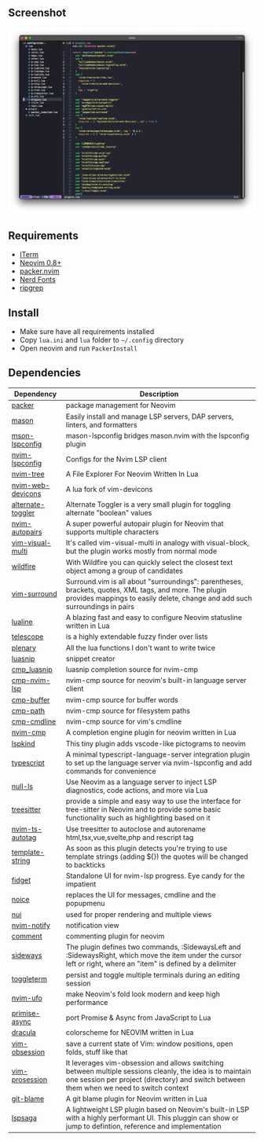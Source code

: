 ## Screenshot
![screenshot](https://github.com/vitobreda/neovim-config/blob/main/screenshots/screenshot.png)

## Requirements
- [ITerm](https://iterm2.com)
- [Neovim 0.8+](https://github.com/neovim/neovim/releases/tag/v0.8.1)
- [packer.nvim](https://github.com/wbthomason/packer.nvim)
- [Nerd Fonts](https://www.nerdfonts.com/font-downloads)
- [ripgrep](https://github.com/BurntSushi/ripgrep)

## Install

- Make sure have all requirements installed
- Copy `lua.ini` and `lua` folder to `~/.config` directory
- Open neovim and run `PackerInstall`

## Dependencies

| **Dependency** | **Description** |
| -------------- | --------------- |
 | [packer](https://github.com/wbthomason/packer.nvim) | package management for Neovim |
 | [mason](https://github.com/williamboman/mason.nvim#installation) | Easily install and manage LSP servers, DAP servers, linters, and formatters |
 | [mson-lspconfig](https://github.com/williamboman/mason-lspconfig.nvim) | mason-lspconfig bridges mason.nvim with the lspconfig plugin |
 | [nvim-lspconfig](https://github.com/neovim/nvim-lspconfig) | Configs for the Nvim LSP client |
 | [nvim-tree](https://github.com/nvim-tree/nvim-tree.lua) | A File Explorer For Neovim Written In Lua |
 | [nvim-web-devicons](https://github.com/nvim-tree/nvim-web-devicons) | A lua fork of vim-devicons |
 | [alternate-toggler](https://github.com/rmagatti/alternate-toggler) | Alternate Toggler is a very small plugin for toggling alternate "boolean" values |
 | [nvim-autopairs](https://github.com/windwp/nvim-autopairs) | A super powerful autopair plugin for Neovim that supports multiple characters |
 | [vim-visual-multi](https://github.com/mg979/vim-visual-multi) | It's called vim-visual-multi in analogy with visual-block, but the plugin works mostly from normal mode |
 | [wildfire](https://github.com/gcmt/wildfire.vim) | With Wildfire you can quickly select the closest text object among a group of candidates |
 | [vim-surround](https://github.com/tpope/vim-surround) | Surround.vim is all about "surroundings": parentheses, brackets, quotes, XML tags, and more. The plugin provides mappings to easily delete, change and add such surroundings in pairs |
 | [lualine](https://github.com/nvim-lualine/lualine.nvim) | A blazing fast and easy to configure Neovim statusline written in Lua |
 | [telescope](https://github.com/nvim-telescope/telescope.nvim) | is a highly extendable fuzzy finder over lists |
 | [plenary](https://github.com/nvim-lua/plenary.nvim) | All the lua functions I don't want to write twice |
 | [luasnip](https://github.com/L3MON4D3/LuaSnip) | snippet creator |
 | [cmp_luasnip](https://github.com/saadparwaiz1/cmp_luasnip) | luasnip completion source for nvim-cmp |
 | [cmp-nvim-lsp](https://github.com/hrsh7th/cmp-nvim-lsp) | nvim-cmp source for neovim's built-in language server client |
 | [cmp-buffer](https://github.com/hrsh7th/cmp-buffer) | nvim-cmp source for buffer words |
 | [cmp-path](https://github.com/hrsh7th/cmp-path) | nvim-cmp source for filesystem paths |
 | [cmp-cmdline](https://github.com/hrsh7th/cmp-cmdline) | nvim-cmp source for vim's cmdline |
 | [nvim-cmp](https://github.com/hrsh7th/nvim-cmp) | A completion engine plugin for neovim written in Lua |
 | [lspkind](https://github.com/onsails/lspkind.nvim) | This tiny plugin adds vscode-like pictograms to neovim |
 | [typescript](https://github.com/jose-elias-alvarez/typescript.nvim) | A minimal typescript-language-server integration plugin to set up the language server via nvim-lspconfig and add commands for convenience |
 | [null-ls](https://github.com/jose-elias-alvarez/null-ls.nvim) | Use Neovim as a language server to inject LSP diagnostics, code actions, and more via Lua |
 | [treesitter](https://github.com/nvim-treesitter/nvim-treesitter) | provide a simple and easy way to use the interface for tree-sitter in Neovim and to provide some basic functionality such as highlighting based on it |
 | [nvim-ts-autotag](https://github.com/windwp/nvim-ts-autotag) | Use treesitter to autoclose and autorename html,tsx,vue,svelte,php and rescript tag |
 | [template-string](https://github.com/axelvc/template-string.nvim) | As soon as this plugin detects you're trying to use template strings (adding ${}) the quotes will be changed to backticks |
 | [fidget](https://github.com/j-hui/fidget.nvim) | Standalone UI for nvim-lsp progress. Eye candy for the impatient |
 | [noice](https://github.com/folke/noice.nvim) | replaces the UI for messages, cmdline and the popupmenu |
 | [nui](https://github.com/MunifTanjim/nui.nvim) | used for proper rendering and multiple views |
 | [nvim-notify](https://github.com/rcarriga/nvim-notify) | notification view |
 | [comment](https://github.com/numToStr/Comment.nvim) | commenting plugin for neovim |
 | [sideways](https://github.com/AndrewRadev/sideways.vim) | The plugin defines two commands, :SidewaysLeft and :SidewaysRight, which move the item under the cursor left or right, where an "item" is defined by a delimiter |
 | [toggleterm](https://github.com/akinsho/toggleterm.nvim) | persist and toggle multiple terminals during an editing session |
 | [nvim-ufo](https://github.com/kevinhwang91/nvim-ufo) | make Neovim's fold look modern and keep high performance |
 | [primise-async](https://github.com/kevinhwang91/promise-async) | port Promise & Async from JavaScript to Lua |
 | [dracula](https://github.com/Mofiqul/dracula.nvim) | colorscheme for NEOVIM written in Lua |
 | [vim-obsession](https://github.com/tpope/vim-obsession) | save a current state of Vim: window positions, open folds, stuff like that |
 | [vim-prosession](https://github.com/dhruvasagar/vim-prosession) | It leverages vim-obsession and allows switching between multiple sessions cleanly, the idea is to maintain one session per project (directory) and switch between them when we need to switch context |
 | [git-blame](https://github.com/f-person/git-blame.nvim) | A git blame plugin for Neovim written in Lua |
 | [lspsaga](https://github.com/glepnir/lspsaga.nvim) | A lightweight LSP plugin based on Neovim's built-in LSP with a highly performant UI. This pluggin can show or jump to defintion, reference and implementation  |
 
 


 
 
 
 

 

 